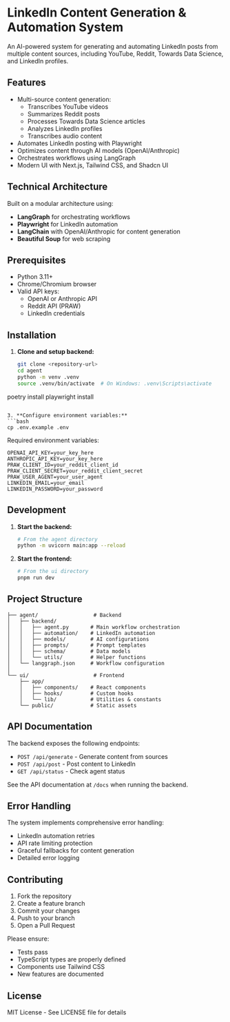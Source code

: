 # LinkedIn Content Generation & Automation System

An AI-powered system for generating and automating LinkedIn posts from multiple content sources, including YouTube, Reddit, Towards Data Science, and LinkedIn profiles.

## Features

- Multi-source content generation:
  - Transcribes YouTube videos
  - Summarizes Reddit posts
  - Processes Towards Data Science articles
  - Analyzes LinkedIn profiles
  - Transcribes audio content
- Automates LinkedIn posting with Playwright
- Optimizes content through AI models (OpenAI/Anthropic)
- Orchestrates workflows using LangGraph
- Modern UI with Next.js, Tailwind CSS, and Shadcn UI

## Technical Architecture

Built on a modular architecture using:
- **LangGraph** for orchestrating workflows
- **Playwright** for LinkedIn automation
- **LangChain** with OpenAI/Anthropic for content generation
- **Beautiful Soup** for web scraping

## Prerequisites

- Python 3.11+
- Chrome/Chromium browser
- Valid API keys:
  - OpenAI or Anthropic API
  - Reddit API (PRAW)
  - LinkedIn credentials

## Installation

1. **Clone and setup backend:**
   ```bash
   git clone <repository-url>
   cd agent
   python -m venv .venv
   source .venv/bin/activate  # On Windows: .venv\Scripts\activate
poetry install
   playwright install
   ```

3. **Configure environment variables:**
   ```bash
   cp .env.example .env
   ```
   Required environment variables:
   ```plaintext
   OPENAI_API_KEY=your_key_here
   ANTHROPIC_API_KEY=your_key_here
   PRAW_CLIENT_ID=your_reddit_client_id
   PRAW_CLIENT_SECRET=your_reddit_client_secret
   PRAW_USER_AGENT=your_user_agent
   LINKEDIN_EMAIL=your_email
   LINKEDIN_PASSWORD=your_password
   ```

## Development

1. **Start the backend:**
   ```bash
   # From the agent directory
   python -m uvicorn main:app --reload
   ```

2. **Start the frontend:**
   ```bash
   # From the ui directory
   pnpm run dev
   ```


## Project Structure

```plaintext
├── agent/                  # Backend
│   ├── backend/
│   │   ├── agent.py       # Main workflow orchestration
│   │   ├── automation/    # LinkedIn automation
│   │   ├── models/        # AI configurations
│   │   ├── prompts/       # Prompt templates
│   │   ├── schema/        # Data models
│   │   └── utils/         # Helper functions
│   └── langgraph.json     # Workflow configuration
│
└── ui/                     # Frontend
    ├── app/
    │   ├── components/    # React components
    │   ├── hooks/         # Custom hooks
    │   └── lib/           # Utilities & constants
    └── public/            # Static assets
```

## API Documentation

The backend exposes the following endpoints:

- `POST /api/generate` - Generate content from sources
- `POST /api/post` - Post content to LinkedIn
- `GET /api/status` - Check agent status

See the API documentation at `/docs` when running the backend.

## Error Handling

The system implements comprehensive error handling:
- LinkedIn automation retries
- API rate limiting protection
- Graceful fallbacks for content generation
- Detailed error logging

## Contributing

1. Fork the repository
2. Create a feature branch
3. Commit your changes
4. Push to your branch
5. Open a Pull Request

Please ensure:
- Tests pass
- TypeScript types are properly defined
- Components use Tailwind CSS
- New features are documented

## License

MIT License - See LICENSE file for details
